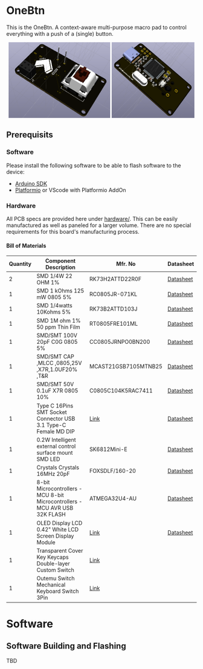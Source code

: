 # OneBtn
This is the OneBtn. A context-aware multi-purpose macro pad to control everything with  a push of a (single) button.


<p align="center">
  <img src="https://raw.githubusercontent.com/gili-yankovitch/onebtn/master/hardware/Mainboard/Mainboard-front.png" height="200"> <img src="https://raw.githubusercontent.com/gili-yankovitch/onebtn/master/hardware/Mainboard/Mainboard-back.png" height="200">
</p>

## Prerequisits
### Software
Please install the following software to be able to flash software to the device:
* [Arduino SDK](https://www.arduino.cc/en/software)
* [Platformio](https://platformio.org/install/cli) or VScode with Platformio AddOn

### Hardware
All PCB specs are provided here under [hardware/](https://github.com/gili-yankovitch/onebtn/tree/master/hardware). This can be easily manufactured as well as paneled for a larger volume. There are no special requirements for this board's manufacturing process.

#### Bill of Materials
| Quantity | Component Description | Mfr. No | Datasheet |
|----------|-----------------------|---------|-----------|
| 2 | SMD 1/4W 22 OHM 1% | RK73H2ATTD22R0F | [Datasheet](https://www.mouser.co.il/datasheet/2/219/RK73H-1825326.pdf) |
| 1 | SMD 1 kOhms 125 mW 0805 5% | RC0805JR-071KL | [Datasheet](https://www.mouser.co.il/datasheet/2/447/PYu_RC_Group_51_RoHS_L_11-1984063.pdf) |
| 1 | SMD 1/4watts 10Kohms 5% | RK73B2ATTD103J | [Datasheet](https://www.mouser.co.il/datasheet/2/219/RK73B-1825463.pdf) |
| 1 | SMD 1M ohm 1% 50 ppm Thin Film | RT0805FRE101ML | [Datasheet](https://www.mouser.co.il/datasheet/2/447/PYu_RT_1_to_0_01_RoHS_L_12-3003070.pdf) |
| 1 | SMD/SMT 100V 20pF C0G 0805 5% | CC0805JRNPO0BN200 | [Datasheet](https://www.mouser.co.il/datasheet/2/447/UPY_NP0X7R_MV_100_to_630V_24-2604388.pdf) |
| 1 | SMD/SMT CAP ,MLCC ,0805,25V ,X7R,1.0UF20% ,T&R | MCAST21GSB7105MTNB25 | [Datasheet](https://www.mouser.co.il/datasheet/2/396/Taiyo_Yuden_1102023_MC_mlcc_all_e-3081584.pdf) |
| 1 | SMD/SMT 50V 0.1uF X7R 0805 10% | C0805C104K5RAC7411 | [Datasheet](https://www.mouser.co.il/datasheet/2/212/KEM_C1002_X7R_SMD-1102033.pdf) |
| 1 | Type C 16Pins SMT Socket Connector USB 3.1 Type-C Female MD DIP | [Link](https://www.aliexpress.com/item/4001076043694.html?spm=a2g0o.order_list.0.0.2e2f1802zEBigU) | [Datasheet](https://ae01.alicdn.com/kf/H1e697b3dd3c54072b04ede95a2d44105H.jpg) |
| 1 | 0.2W Intelligent external control surface mount SMD LED | SK6812Mini-E | [Datasheet](https://cdn-shop.adafruit.com/product-files/4960/4960_SK6812MINI-E_REV02_EN.pdf) |
| 1 | Crystals Crystals 16MHz 20pF | FOXSDLF/160-20 | [Datasheet](https://www.mouser.co.il/datasheet/2/3/C4SD-2141100.pdf) |
| 1 | 8-bit Microcontrollers - MCU 8-bit Microcontrollers - MCU AVR USB 32K FLASH | ATMEGA32U4-AU | [Datasheet](https://www.mouser.co.il/datasheet/2/268/Atmel_7766_8_bit_AVR_ATmega16U4_32U4_Datasheet-1315135.pdf) |
| 1 | OLED Display LCD 0.42" White LCD Screen Display Module | [Link](https://www.aliexpress.com/item/1005004674483621.html?spm=a2g0o.order_list.order_list_main.53.3f8418028cM6Vv) | [Datasheet](https://www.vishay.com/docs/37902/oled128o064dbpp3n00000.pdf) |
| 1 | Transparent Cover Key Keycaps Double-layer Custom Switch | [Link](https://www.aliexpress.com/item/1005002716375572.html?spm=a2g0o.order_list.order_list_main.137.3f8418028cM6Vv) |  |
| 1 | Outemu Switch Mechanical Keyboard Switch 3Pin | [Link](https://www.aliexpress.com/item/1005002378701948.html?spm=a2g0o.order_list.order_list_main.242.3f8418028cM6Vv) |  |

# Software
## Software Building and Flashing
TBD
